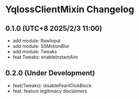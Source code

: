 # YqlossClientMixin Changelog

## 0.1.0 (UTC+8 2025/2/3 11:00)

* add module: RawInput
* add module: SSMotionBlur
* add module: Tweaks
* feat Tweaks: enableInstantAim

## 0.2.0 (Under Development)

* feat(Tweaks): disablePearlClickBlock
* feat: feature legitimacy disclaimers
